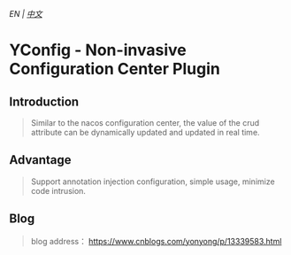 *_EN | [中文](https://github.com/yonyong/YConfig/edit/master/readme_zh.md)_*

# YConfig - Non-invasive Configuration Center Plugin

## Introduction
> Similar to the nacos configuration center, the value of the crud attribute can be dynamically updated and updated in real time.

## Advantage
> Support annotation injection configuration, simple usage, minimize code intrusion.

## Blog
> blog address： https://www.cnblogs.com/yonyong/p/13339583.html
